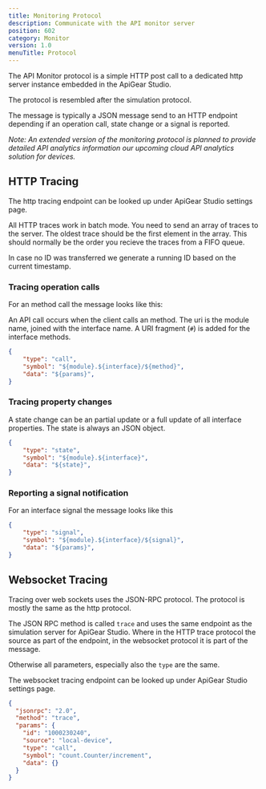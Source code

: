 ```yaml
---
title: Monitoring Protocol
description: Communicate with the API monitor server
position: 602
category: Monitor
version: 1.0
menuTitle: Protocol
---
```


The API Monitor protocol is a simple HTTP post call to a dedicated http server instance embedded in the ApiGear Studio.

The protocol is resembled after the simulation protocol.

The message is typically a JSON message send to an HTTP endpoint depending if an operation call, state change or a signal is reported.

*Note: An extended version of the monitoring protocol is planned to provide detailed API analytics information our upcoming cloud API analytics solution for devices.*

## HTTP Tracing

The http tracing endpoint can be looked up under ApiGear Studio settings page.

All HTTP traces work in batch mode. You need to send an array of traces to the server. The oldest trace should be the first element in the array. This should normally be the order you recieve the traces from a FIFO queue.

In case no ID was transferred we generate a running ID based on the current timestamp.


### Tracing operation calls

For an method call the message looks like this:

An API call occurs when the client calls an method. The uri is the module name, joined with the interface name. A URI fragment (`#`) is added for the interface methods.

```json
{
    "type": "call",
    "symbol": "${module}.${interface}/${method}",
    "data": "${params}",
}
```

### Tracing property changes

A state change can be an partial update or a full update of all interface properties. The state is always an JSON object.

```json
{
    "type": "state",
    "symbol": "${module}.${interface}",
    "data": "${state}",
}
```


### Reporting a signal notification

For an interface signal the message looks like this

```json
{
    "type": "signal",
    "symbol": "${module}.${interface}/${signal}",
    "data": "${params}",
}
```




## Websocket Tracing

Tracing over web sockets uses the JSON-RPC protocol. The protocol is mostly the same as the http protocol.

The JSON RPC method is called `trace` and uses the same endpoint as the simulation server for ApiGear Studio.
Where in the HTTP trace protocol the source as part of the endpoint, in the websocket protocol it is part of the message. 

Otherwise all parameters, especially also the `type` are the same.

The websocket tracing endpoint can be looked up under ApiGear Studio settings page.

```json
{
  "jsonrpc": "2.0",
  "method": "trace",
  "params": {
    "id": "1000230240",
    "source": "local-device",
    "type": "call",
    "symbol": "count.Counter/increment",
    "data": {}
  }
}
```